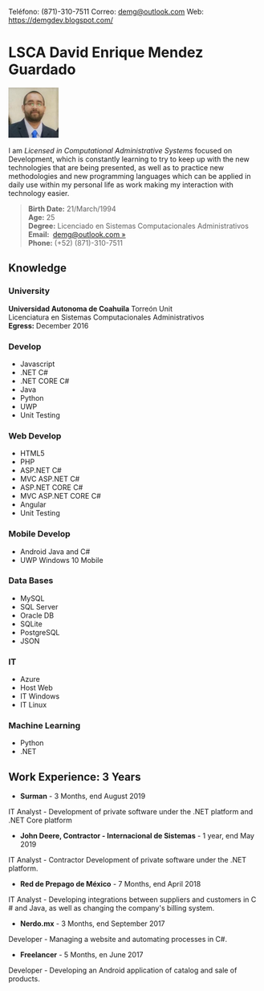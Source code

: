 Teléfono: (871)-310-7511  Correo: demg@outlook.com  Web: https://demgdev.blogspot.com/

# LSCA David Enrique Mendez Guardado

<img src="img/logo.jpg" alt="David Enrique Mendez Guardado" width="100"/>

I am *Licensed in Computational Administrative Systems* focused on Development, which is constantly learning to try to keep up with the new technologies that are being presented, as well as to practice new methodologies and new programming languages which can be applied in daily use within my personal life as work making my interaction with technology easier.

<blockquote>
    <strong>Birth Date:</strong>&nbsp;21/March/1994
    <br />
    <strong>Age:</strong>&nbsp;25    
    <br />
    <strong>Degree:</strong>&nbsp;Licenciado en Sistemas Computacionales Administrativos
    <br />
    <strong>Email:&nbsp;</strong>
    <a href="mailto:demg@outlook.com" role="button">demg@outlook.com »</a>
    <br />
    <strong>Phone:</strong>&nbsp;(+52) (871)-310-7511
</blockquote>

## Knowledge
### University
**Universidad Autonoma de Coahuila** Torreón Unit<br />
Licenciatura en Sistemas Computacionales Administrativos<br />
**Egress:** December 2016<br />

### Develop
- Javascript
- .NET C#
- .NET CORE C#
- Java
- Python
- UWP
- Unit Testing
### Web Develop
- HTML5
- PHP
- ASP.NET C#
- MVC ASP.NET C#
- ASP.NET CORE C#
- MVC ASP.NET CORE C#
- Angular
- Unit Testing
### Mobile Develop
- Android Java and C#
- UWP Windows 10 Mobile
### Data Bases
- MySQL
- SQL Server
- Oracle DB
- SQLite
- PostgreSQL
- JSON
### IT
- Azure
- Host Web
- IT Windows
- IT Linux
### Machine Learning
- Python
- .NET

## Work Experience: 3 Years
- **Surman** - 3 Months, end August 2019

IT Analyst - Development of private software under the .NET platform and .NET Core platform
- **John Deere, Contractor - Internacional de Sistemas** - 1 year, end May 2019

IT Analyst - Contractor Development of private software under the .NET platform.
- **Red de Prepago de México** - 7 Months, end April 2018

IT Analyst - Developing integrations between suppliers and customers in C # and Java, as well as changing the company's billing system.
- **Nerdo.mx** - 3 Months, end September 2017

Developer - Managing a website and automating processes in C#.
- **Freelancer** - 5 Months, en June 2017

Developer - Developing an Android application of catalog and sale of products.
